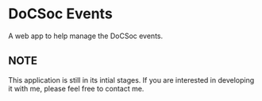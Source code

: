 DoCSoc Events
=============

A web app to help manage the DoCSoc events.

NOTE
----

This application is still in its intial stages. If you are interested in developing it with me, please feel free to contact me.
